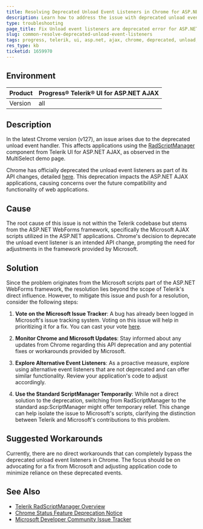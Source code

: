 ```yaml
---
title: Resolving Deprecated Unload Event Listeners in Chrome for ASP.NET AJAX
description: Learn how to address the issue with deprecated unload event listeners in Chrome affecting ASP.NET AJAX applications.
type: troubleshooting
page_title: Fix Unload event listeners are deprecated error for ASP.NET AJAX in Chrome
slug: common-resolve-deprecated-unload-event-listeners
tags: progress, telerik, ui, asp.net, ajax, chrome, deprecated, unload, event, listeners
res_type: kb
ticketid: 1659970
---
```


## Environment

| Product | Progress® Telerik® UI for ASP.NET AJAX |
| --- | --- |
| Version | all |

## Description
In the latest Chrome version (v127), an issue arises due to the deprecated unload event handler. This affects applications using the [RadScriptManager](https://docs.telerik.com/devtools/aspnet-ajax/controls/scriptmanager/overview) component from Telerik UI for ASP.NET AJAX, as observed in the MultiSelect demo page.

Chrome has officially deprecated the unload event listeners as part of its API changes, detailed [here](https://chromestatus.com/feature/5579556305502208). This deprecation impacts the ASP.NET AJAX applications, causing concerns over the future compatibility and functionality of web applications.

## Cause
The root cause of this issue is not within the Telerik codebase but stems from the ASP.NET WebForms framework, specifically the Microsoft AJAX scripts utilized in the ASP.NET applications. Chrome's decision to deprecate the unload event listener is an intended API change, prompting the need for adjustments in the framework provided by Microsoft.

## Solution
Since the problem originates from the Microsoft scripts part of the ASP.NET WebForms framework, the resolution lies beyond the scope of Telerik's direct influence. However, to mitigate this issue and push for a resolution, consider the following steps:

1. **Vote on the Microsoft Issue Tracker**: A bug has already been logged in Microsoft's issue tracking system. Voting on this issue will help in prioritizing it for a fix. You can cast your vote [here](https://developercommunity.visualstudio.com/t/unload-event-listeners-are-deprecated-an/10620446).

2. **Monitor Chrome and Microsoft Updates**: Stay informed about any updates from Chrome regarding this API deprecation and any potential fixes or workarounds provided by Microsoft.

3. **Explore Alternative Event Listeners**: As a proactive measure, explore using alternative event listeners that are not deprecated and can offer similar functionality. Review your application's code to adjust accordingly.

4. **Use the Standard ScriptManager Temporarily**: While not a direct solution to the deprecation, switching from RadScriptManager to the standard asp:ScriptManager might offer temporary relief. This change can help isolate the issue to Microsoft's scripts, clarifying the distinction between Telerik and Microsoft's contributions to this problem.

## Suggested Workarounds
Currently, there are no direct workarounds that can completely bypass the deprecated unload event listeners in Chrome. The focus should be on advocating for a fix from Microsoft and adjusting application code to minimize reliance on these deprecated events.


## See Also
- [Telerik RadScriptManager Overview](https://docs.telerik.com/devtools/aspnet-ajax/controls/scriptmanager/overview)
- [Chrome Status Feature Deprecation Notice](https://chromestatus.com/feature/5579556305502208)
- [Microsoft Developer Community Issue Tracker](https://developercommunity.visualstudio.com/t/unload-event-listeners-are-deprecated-an/10620446)
